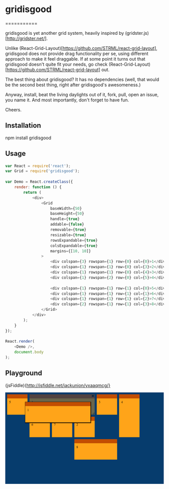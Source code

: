 # gridisgood
===========

gridisgood is yet another grid system, heavily inspired by (gridster.js)[http://gridster.net/].

Unlike (React-Grid-Layout)[https://github.com/STRML/react-grid-layout], gridisgood does not provide drag functionality per se, using different approach to make it feel draggable. If at some point it turns out that gridisgood doesn't quite fit your needs, go check (React-Grid-Layout)[https://github.com/STRML/react-grid-layout] out.

The best thing about gridisgood? It has no dependencies (well, that would be the second best thing, right after gridisgood's awesomeness.)

Anyway, install, beat the living daylights out of it, fork, pull, open an issue, you name it. And most importantly, don't forget to have fun.

Cheers.


## Installation

npm install gridisgood

## Usage

```javascript
var React = require('react');
var Grid = require('gridisgood');

var Demo = React.createClass({
    render: function () {
        return (
            <div>
                <Grid
                    baseWidth={50}
                    baseHeight={50}
                    handle={true}
                    addable={false}
                    removable={true}
                    resizable={true}
                    rowsExpandable={true}
                    colsExpandable={true}
                    margins={[10, 10]}
                >
                    <div colspan={3} rowspan={1} row={0} col={0}>1</div>
                    <div colspan={1} rowspan={1} row={0} col={3}>2</div>
                    <div colspan={1} rowspan={1} row={0} col={4}>3</div>
                    <div colspan={1} rowspan={2} row={0} col={5}>4</div>
                    
                    <div colspan={1} rowspan={1} row={1} col={0}>5</div>
                    <div colspan={1} rowspan={1} row={1} col={1}>6</div>
                    <div colspan={1} rowspan={1} row={1} col={2}>7</div>
                    <div colspan={2} rowspan={1} row={1} col={3}>8</div>
                </Grid>
            </div>
        );
    }
});

React.render(
    <Demo />,
    document.body
);

```

## Playground

(jsFiddle){http://jsfiddle.net/jackunion/yxaaqmcg/}

![gridisgood](https://github.com/jackunion/gridisgood/blob/master/demo.png)
